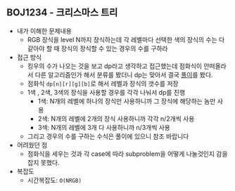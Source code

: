 ## BOJ1234 - 크리스마스 트리

- 내가 이해한 문제내용
  - RGB 장식을 level N까지 장식하는데 각 레벨마다 선택한 색의 장식의 수는 다 같아야 할 때 장식의 장식할 수 있는 경우의 수를 구하라
- 접근 방식
  - 킹우의 수가 나오는 것을 보고 dp라고 생각하고 접근했는데 점화식이 안떠올라서 다른 알고리즘인가 해서 분류를 봤더니 dp는 맞아서 결국 [풀이](https://stack0142.tistory.com/245)를 봤다.
  - 점화식 `dp[n][r][g][b]`로 해서 레벨과 장식의 갯수를 저장
  - 1색 , 2색, 3색의 장식을 사용할 경우를 각각 나눠서 dp를 진행
    - 1색: N개의 레벨에 하나의 장식만 사용하니까 그 장식에 해당하는 놈만 사용
    - 2색: N개의 레벨에 2개의 장식 사용하니까 각각 n/2개씩 사용
    - 3색: N개의 레벨에 3개 다 사용하니까 n/3개씩 사용
  - 그리고 경우의 수를 구하는 수식은 풀이에 있으니 참조 바랍니다
- 어려웠던 점
  - 점화식을 세우는 것과 각 case에 따라 subproblem을 어떻게 나눌것인지 감을 잡지 못했다.
- 복잡도
  - 시간복잡도:  `O(NRGB)`
